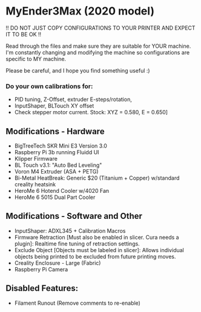 # MyEnder3Max (2020 model)

!! DO NOT JUST COPY CONFIGURATIONS TO YOUR PRINTER AND EXPECT IT TO BE OK !!

Read through the files and make sure they are suitable for YOUR machine. I'm constantly changing and modifying the machine so configurations are specific to MY machine.

Please be careful, and I hope you find something useful :)

### Do your own calibrations for: 
- PID tuning, Z-Offset, extruder E-steps/rotation, 
- InputShaper, BLTouch XY offset
- Check stepper motor current. Stock: XYZ = 0.580, E = 0.650]

## Modifications - Hardware
- BigTreeTech SKR Mini E3 Version 3.0
- Raspberry Pi 3b running Fluidd UI
- Klipper Firmware
- BL Touch v3.1: "Auto Bed Leveling"
- Voron M4 Extruder (ASA + PETG)
- Bi-Metal HeatBreak: Generic $20 (Titanium + Copper) w/standard creality heatsink
- HeroMe 6 Hotend Cooler w/4020 Fan
- HeroMe 6 5015 Dual Part Cooler

## Modifications - Software and Other
- InputShaper: ADXL345 + Calibration Macros
- Firmware Retraction [Must also be enabled in slicer. Cura needs a plugin]: Realtime fine tuning of retraction settings.
- Exclude Object [Objects must be labeled in slicer]: Allows individual objects being printed to be excluded from future printing moves. 
- Creality Enclosure - Large (Fabric)
- Raspberry Pi Camera

## Disabled Features:
- Filament Runout (Remove comments to re-enable)
